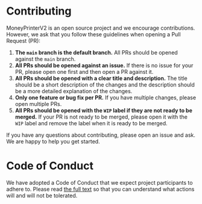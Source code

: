 # Contributing

MoneyPrinterV2 is an open source project and we encourage contributions. However, we ask that you follow these guidelines when opening a Pull Request (PR):

1. **The `main` branch is the default branch.** All PRs should be opened against the `main` branch.
2. **All PRs should be opened against an issue.** If there is no issue for your PR, please open one first and then open a PR against it.
3. **All PRs should be opened with a clear title and description.** The title should be a short description of the changes and the description should be a more detailed explanation of the changes.
4. **Only one feature or bug fix per PR.** If you have multiple changes, please open multiple PRs.
5. **All PRs should be opened with the `WIP` label if they are not ready to be merged.** If your PR is not ready to be merged, please open it with the `WIP` label and remove the label when it is ready to be merged.

If you have any questions about contributing, please open an issue and ask. We are happy to help you get started.

# Code of Conduct

We have adopted a Code of Conduct that we expect project participants to adhere to. Please read [the full text](CODE_OF_CONDUCT.md) so that you can understand what actions will and will not be tolerated.
